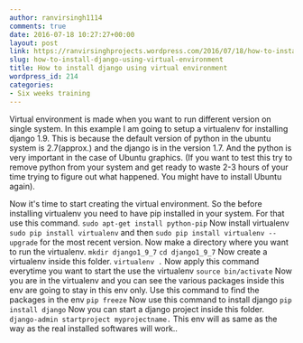 ```yaml
---
author: ranvirsingh1114
comments: true
date: 2016-07-18 10:27:27+00:00
layout: post
link: https://ranvirsinghprojects.wordpress.com/2016/07/18/how-to-install-django-using-virtual-environment/
slug: how-to-install-django-using-virtual-environment
title: How to install django using virtual environment
wordpress_id: 214
categories:
- Six weeks training
---
```


Virtual environment is made when you want to run different version on single system. In this example I am going to setup a virtualenv for installing django 1.9. This is because the default version of python in the ubuntu system is 2.7(approx.) and the django is in the version 1.7. And the python is very important in the case of Ubuntu graphics. (If you want to test this try to remove python from your system and get ready to waste 2-3 hours of your time trying to figure out what happened. You might have to install Ubuntu again).

Now it's time to start creating the virtual environment. So the before installing virtualenv you need to have pip installed in your system. For that use this command.
```sudo apt-get install python-pip```
Now install virtualenv
```sudo pip install virtualenv```
and then
```sudo pip install virtualenv --upgrade``` for the most recent version.
Now make a directory where you want to run the virtualenv.
```mkdir django1_9_7```
```cd django1_9_7```
Now create a virtualenv inside this folder.
```virtualenv .```
Now apply this command everytime you want to start the use the virtualenv
```source bin/activate```
Now you are in the virtualenv and you can see the various packages inside this env are going to stay in this env only. Use this command to find the packages in the env
```pip freeze```
Now use this command to install django
```pip install django```
Now you can start a django project inside this folder.
```django-admin startproject myprojectname.```
This env will as same as the way as the real installed softwares will work..
